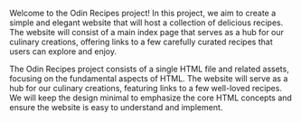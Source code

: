 Welcome to the Odin Recipes project! In this project, we aim to create a simple and elegant website that will host a collection of delicious recipes. The website will consist of a main index page that serves as a hub for our culinary creations, offering links to a few carefully curated recipes that users can explore and enjoy.

The Odin Recipes project consists of a single HTML file and related assets, focusing on the fundamental aspects of HTML. The website will serve as a hub for our culinary creations, featuring links to a few well-loved recipes. We will keep the design minimal to emphasize the core HTML concepts and ensure the website is easy to understand and implement.